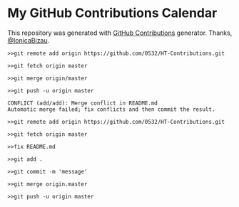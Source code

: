 My GitHub Contributions Calendar
================================
This repository was generated with [GitHub Contributions](https://github.com/IonicaBizau/github-contributions) generator. Thanks, [@IonicaBizau](https://github.com/IonicaBizau).

```
>>git remote add origin https://github.com/0532/HT-Contributions.git

>>git fetch origin master

>>git merge origin/master

>>git push -u origin master
```

```
CONFLICT (add/add): Merge conflict in README.md
Automatic merge failed; fix conflicts and then commit the result.
```
```
>>git remote add origin https://github.com/0532/HT-Contributions.git

>>git fetch origin master

>>fix README.md

>>git add .

>>git commit -m 'message'

>>git merge origin.master

>>git push -u origin master
```
